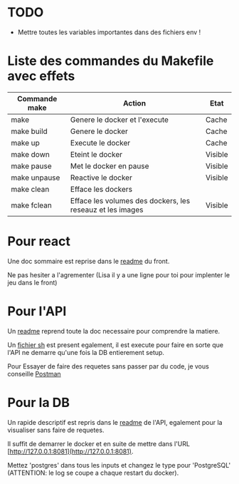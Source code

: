 # TODO

- Mettre toutes les variables importantes dans des fichiers env !

# Liste des commandes du Makefile avec effets

| Commande make | Action | Etat |
| ------ | ------ | ------ |
| make | Genere le docker et l'execute| Cache |
| make build | Genere le docker | Cache |
| make up | Execute le docker | Cache |
| make down | Eteint le docker | Visible |
| make pause | Met le docker en pause | Visible |
| make unpause | Reactive le docker | Visible |
| make clean | Efface les dockers | |Visible 
| make fclean | Efface les volumes des dockers, les reseauz et les images| Visible |


# Pour react

Une doc sommaire est reprise dans le [readme](./srcs/front/README.md#architecture) du front.

Ne pas hesiter a l'agrementer (Lisa il y a une ligne pour toi pour implenter le jeu dans le front)

# Pour l'API

Un [readme](./srcs/api/README.md#routes-pour-lapi) reprend toute la doc necessaire pour comprendre la matiere.

Un [fichier sh](./srcs/api/ready.sh) est present egalement, il est execute pour faire en sorte que l'API ne demarre qu'une fois la DB entierement setup.

Pour Essayer de faire des requetes sans passer par du code, je vous conseille [Postman](https://www.postman.com/)

# Pour la DB

Un rapide descriptif est repris dans le [readme](./srcs/api/README.md#details-sur-la-db) de l'API, egalement pour la visualiser sans faire de requetes.

Il suffit de demarrer le docker et en suite de mettre dans l'URL [http://127.0.0.1:8081](http://127.0.0.1:8081).

Mettez 'postgres' dans tous les inputs et changez le type pour 'PostgreSQL' (ATTENTION: le log se coupe a chaque restart du docker).